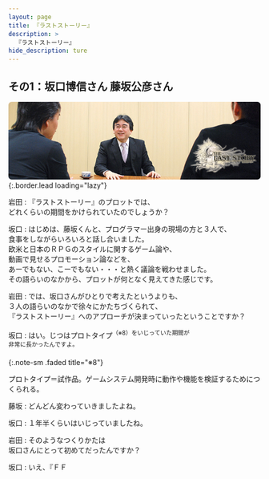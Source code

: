 ```yaml
---
layout: page
title: 『ラストストーリー』
description: >
  『ラストストーリー』
hide_description: ture
---
```


## その1：坂口博信さん 藤坂公彦さん

![](/interviews/jp/wii/slsj/vol1/img/mainvisual3.jpg){:.border.lead loading="lazy"}

岩田
: 『ラストストーリー』のプロットでは、<br>どれくらいの期間をかけられていたのでしょうか？

坂口
: はじめは、藤坂くんと、プログラマー出身の現場の方と３人で、<br>食事をしながらいろいろと話し合いました。<br>欧米と日本のＲＰＧのスタイルに関するゲーム論や、<br>動画で見せるプロモーション論などを、<br>あーでもない、こーでもない・・・と熱く議論を戦わせました。<br>その語らいのなかから、プロットが何となく見えてきた感じです。

岩田
: では、坂口さんがひとりで考えたというよりも、<br>３人の語らいのなかで徐々にかたちづくられて、<br>『ラストストーリー』へのアプローチが決まっていったということですか？

坂口
: はい。じつはプロトタイプ<SUP>（※8）をいじっていた期間が<br>非常に長かったんですよ。


{:.note-sm .faded title="※8"}

プロトタイプ＝試作品。ゲームシステム開発時に動作や機能を検証するためにつくられる。

藤坂
: どんどん変わっていきましたよね。

坂口
: １年半くらいはいじっていましたね。

岩田
: そのようなつくりかたは<br>坂口さんにとって初めてだったんですか？

坂口
: いえ、『ＦＦ